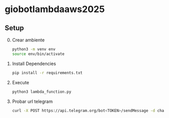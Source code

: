 # giobotlambdaaws2025

## Setup

0. Crear ambiente

    ```bash
    python3 -m venv env
    source env/bin/activate
    ```

1. Install Dependencies
   ```bash
   pip install -r requirements.txt
   ```


2. Execute
   ```bash
   python3 lambda_function.py
   ```

3. Probar url telegram
   ```bash
   curl -X POST https://api.telegram.org/bot<TOKEN>/sendMessage -d chat_id=6299753048 -d text="Hello, World!"
   ```